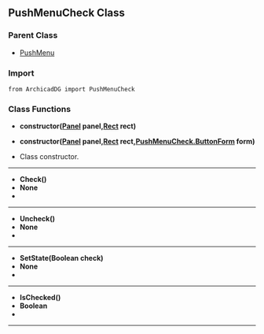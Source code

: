 ## PushMenuCheck Class

### Parent Class
* [PushMenu](PushMenu.md)

### Import
```
from ArchicadDG import PushMenuCheck
``` 

### Class Functions

* **constructor([Panel](../m_panel/Panel.md) panel,[Rect](../Rect.md) rect)**
* **constructor([Panel](../m_panel/Panel.md) panel,[Rect](../Rect.md) rect,[PushMenuCheck.ButtonForm](PushMenuCheck_ButtonForm.md) form)**

* Class constructor.
-----

* **Check()**
* **None**
* 
-----

* **Uncheck()**
* **None**
* 
-----

* **SetState(Boolean check)**
* **None**
* 
-----

* **IsChecked()**
* **Boolean**
* 
-----
